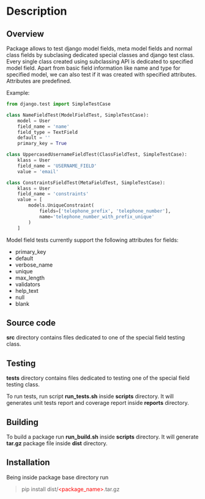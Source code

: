 # Description

<style>
  red {
    color: red;
  }
</style>

## Overview

Package allows to test django model fields, meta model fields and normal class fields by subclasing dedicated special classes and django test class.
Every single class created using subclassing API is dedicated to specified model field. Apart from basic
field information like name and type for specified model, we can also test if it was created with specified attributes. Attributes are predefined.

Example:

```python
from django.test import SimpleTestCase

class NameFieldTest(ModelFieldTest, SimpleTestCase):
    model = User
    field_name = 'name'
    field_type = TextField
    default = ''
    primary_key = True

class UppercasedUsernameFieldTest(ClassFieldTest, SimpleTestCase):
    klass = User
    field_name = 'USERNAME_FIELD'
    value = 'email'

class ConstraintsFieldTest(MetaFieldTest, SimpleTestCase):
    klass = User
    field_name = 'constraints'
    value = [
        models.UniqueConstraint(
            fields=['telephone_prefix', 'telephone_number'],
            name='telephone_number_with_prefix_unique'
        )
    ]
```

Model field tests currently support the following attributes for fields:

- primary_key
- default
- verbose_name
- unique
- max_length
- validators
- help_text
- null
- blank

## Source code

**src** directory contains files dedicated to one of the special field testing class.

## Testing

**tests** directory contains files dedicated to testing one of the special field testing class.

To run tests, run script **run_tests.sh** inside **scripts** directory. It will generates unit tests report and coverage report inside **reports** directory.

## Building

To build a package run **run_build.sh** inside **scripts** directory. It will generate **tar.gz** package file inside **dist** directory.

## Installation

Being inside package base directory run
> pip install dist/<red><package_name></red>.tar.gz
